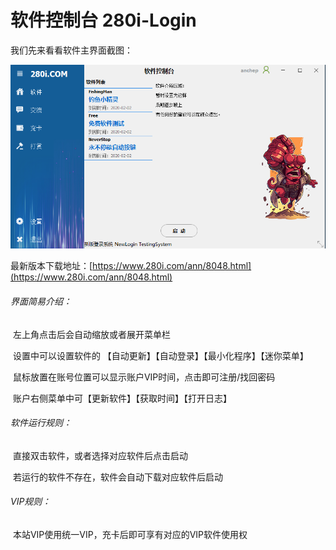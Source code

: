 

# 软件控制台 280i-Login

我们先来看看软件主界面截图：

![](README/280i_Login-1585183964739.png)

最新版本下载地址：[https://www.280i.com/ann/8048.html](https://www.280i.com/ann/8048.html)

###### 界面简易介绍：

​	左上角点击后会自动缩放或者展开菜单栏

​	设置中可以设置软件的 【自动更新】【自动登录】【最小化程序】【迷你菜单】

​	鼠标放置在账号位置可以显示账户VIP时间，点击即可注册/找回密码

​	账户右侧菜单中可【更新软件】【获取时间】【打开日志】

###### 软件运行规则：

​	直接双击软件，或者选择对应软件后点击启动

​	若运行的软件不存在，软件会自动下载对应软件后启动

###### VIP规则：

​	本站VIP使用统一VIP，充卡后即可享有对应的VIP软件使用权


